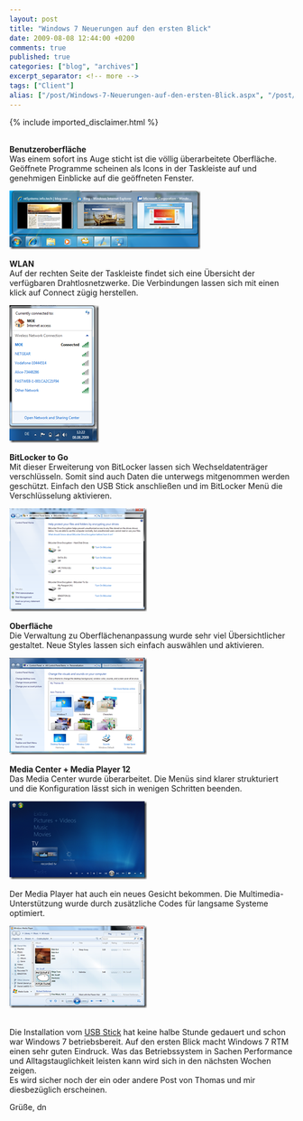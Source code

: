 ```yaml
---
layout: post
title: "Windows 7 Neuerungen auf den ersten Blick"
date: 2009-08-08 12:44:00 +0200
comments: true
published: true
categories: ["blog", "archives"]
excerpt_separator: <!-- more -->
tags: ["Client"]
alias: ["/post/Windows-7-Neuerungen-auf-den-ersten-Blick.aspx", "/post/windows-7-neuerungen-auf-den-ersten-blick.aspx"]
---
```

<!-- more -->
{% include imported_disclaimer.html %}
<p><br /><strong>Benutzeroberfl&auml;che</strong> <br />Was einem sofort ins Auge sticht ist die v&ouml;llig &uuml;berarbeitete Oberfl&auml;che. Ge&ouml;ffnete Programme scheinen als Icons in der Taskleiste auf und genehmigen Einblicke auf die ge&ouml;ffneten Fenster.</p>
<p><a href="/assets/image_20.png" target="_blank"><img style="border-right-width: 0px; display: inline; border-top-width: 0px; border-bottom-width: 0px; border-left-width: 0px" title="image" src="/assets/image_thumb_20.png" border="0" alt="image" width="339" height="104" /></a></p>
<p><strong>WLAN <br /></strong>Auf der rechten Seite der Taskleiste findet sich eine &Uuml;bersicht der verf&uuml;gbaren Drahtlosnetzwerke. Die Verbindungen lassen sich mit einen klick auf Connect z&uuml;gig herstellen.</p>
<p><a href="/assets/image_21.png" target="_blank"><img style="border-right-width: 0px; display: inline; border-top-width: 0px; border-bottom-width: 0px; border-left-width: 0px" title="image" src="/assets/image_thumb_21.png" border="0" alt="image" width="159" height="244" /></a></p>
<p><strong>BitLocker to Go</strong> <br />Mit dieser Erweiterung von BitLocker lassen sich Wechseldatentr&auml;ger verschl&uuml;sseln. Somit sind auch Daten die unterwegs mitgenommen werden gesch&uuml;tzt. Einfach den USB Stick anschlie&szlig;en und im BitLocker Men&uuml; die Verschl&uuml;sselung aktivieren.</p>
<p><a href="/assets/image_22.png" target="_blank"><img style="border-right-width: 0px; display: inline; border-top-width: 0px; border-bottom-width: 0px; border-left-width: 0px" title="image" src="/assets/image_thumb_22.png" border="0" alt="image" width="244" height="183" /></a>&nbsp;</p>
<p><strong>Oberfl&auml;che <br /></strong>Die Verwaltung zu Oberfl&auml;chenanpassung wurde sehr viel &Uuml;bersichtlicher gestaltet. Neue Styles lassen sich einfach ausw&auml;hlen und aktivieren.</p>
<p><a href="/assets/image_23.png" target="_blank"><img style="border-right-width: 0px; display: inline; border-top-width: 0px; border-bottom-width: 0px; border-left-width: 0px" title="image" src="/assets/image_thumb_23.png" border="0" alt="image" width="244" height="172" /></a></p>
<p><strong>Media Center + Media Player 12</strong> <br />Das Media Center wurde &uuml;berarbeitet. Die Men&uuml;s sind klarer strukturiert und die Konfiguration l&auml;sst sich in wenigen Schritten beenden.</p>
<p><a href="/assets/image_24.png" target="_blank"><img style="border-right-width: 0px; display: inline; border-top-width: 0px; border-bottom-width: 0px; border-left-width: 0px" title="image" src="/assets/image_thumb_24.png" border="0" alt="image" width="244" height="139" /></a></p>
<p>Der Media Player hat auch ein neues Gesicht bekommen. Die Multimedia-Unterst&uuml;tzung wurde durch zus&auml;tzliche Codes f&uuml;r langsame Systeme optimiert.</p>
<p><a href="/assets/image_25.png" target="_blank"><img style="border-right-width: 0px; display: inline; border-top-width: 0px; border-bottom-width: 0px; border-left-width: 0px" title="image" src="/assets/image_thumb_25.png" border="0" alt="image" width="244" height="146" /></a></p>
<p><br />Die Installation vom <a href="/post/Windows-7-e28093-Installation-mit-USB-Stick.aspx" target="_blank">USB Stick</a> hat keine halbe Stunde gedauert und schon war Windows 7 betriebsbereit. Auf den ersten Blick macht Windows 7 RTM einen sehr guten Eindruck. Was das Betriebssystem in Sachen Performance und Alltagstauglichkeit leisten kann wird sich in den n&auml;chsten Wochen zeigen. <br />Es wird sicher noch der ein oder andere Post von Thomas und mir diesbez&uuml;glich erscheinen.</p>
<p>Gr&uuml;&szlig;e, dn</p>
